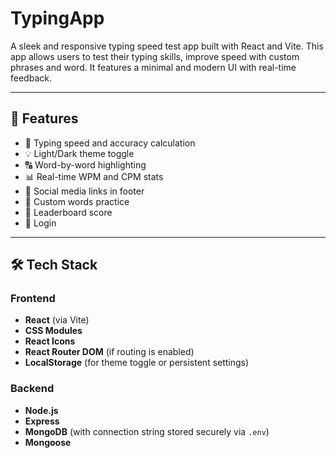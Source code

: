 # TypingApp

A sleek and responsive typing speed test app built with React and Vite. This app allows users to test their typing skills, improve speed with custom phrases and word. It features a minimal and modern UI with real-time feedback.

---

## 🚀 Features

- 🎯 Typing speed and accuracy calculation  
- 💡 Light/Dark theme toggle  
- 🔠 Word-by-word highlighting  
- 📊 Real-time WPM and CPM stats  
- 🔗 Social media links in footer  
- 🔁 Custom words practice
- 👑 Leaderboard score
- 👤 Login 

---

## 🛠 Tech Stack

### Frontend
- **React** (via Vite)
- **CSS Modules** 
- **React Icons**
- **React Router DOM** (if routing is enabled)
- **LocalStorage** (for theme toggle or persistent settings)

### Backend 
- **Node.js**
- **Express**
- **MongoDB** (with connection string stored securely via `.env`)
- **Mongoose**
